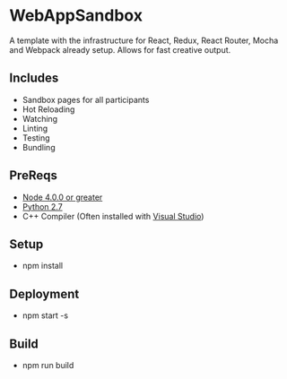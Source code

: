 # WebAppSandbox
A template with the infrastructure for React, Redux, React Router, Mocha and Webpack already setup. Allows for fast creative output.

## Includes
* Sandbox pages for all participants
* Hot Reloading
* Watching
* Linting
* Testing
* Bundling

## PreReqs
* [Node 4.0.0 or greater](https://nodejs.org)
* [Python 2.7](https://www.python.org/downloads/)
* C++ Compiler (Often installed with [Visual Studio](https://www.visualstudio.com/en-US/products/visual-studio-express-vs))

## Setup
* npm install

## Deployment
* npm start -s

## Build
* npm run build
